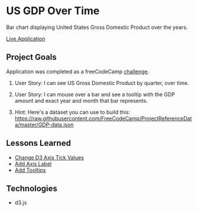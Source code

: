 # US GDP Over Time

Bar chart displaying United States Gross Domestic Product over the years.

[Live Application](http://us-gdp-bar-chart-dlzl.surge.sh)

## Project Goals

Application was completed as a freeCodeCamp [challenge](https://www.freecodecamp.org/challenges/visualize-data-with-a-bar-chart).

1. User Story: I can see US Gross Domestic Product by quarter, over time.

2. User Story: I can mouse over a bar and see a tooltip with the GDP amount and exact year and month that bar represents.

3. Hint: Here's a dataset you can use to build this: https://raw.githubusercontent.com/FreeCodeCamp/ProjectReferenceData/master/GDP-data.json

## Lessons Learned

* [Change D3 Axis Tick Values](https://stackoverflow.com/questions/29385146/changing-ticks-values-to-text-using-d3)
* [Add Axis Label](http://www.d3noob.org/2016/10/adding-axis-labels-in-d3js-v4.html)
* [Add Tooltips](https://bl.ocks.org/alandunning/274bf248fd0f362d64674920e85c1eb7)

## Technologies

* d3.js

